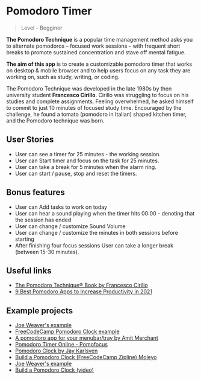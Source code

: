 # Pomodoro Timer

>Level - Begginer

**The Pomodoro Technique** is a popular time management method asks you to alternate pomodoros – focused work sessions – with frequent short breaks to promote sustained concentration and stave off mental fatigue.

**The aim of this app** is to create a customizable pomodoro timer that works on desktop & mobile browser and to help users focus on any task they are working on, such as study, writing, or coding. 

The Pomodoro Technique was developed in the late 1980s by then university student **Francesco Cirillo**. Cirillo was struggling to focus on his studies and complete assignments. Feeling overwhelmed, he asked himself to commit to just 10 minutes of focused study time. Encouraged by the challenge, he found a tomato (pomodoro in Italian) shaped kitchen timer, and the Pomodoro technique was born.

## User Stories
- User can see a timer for 25 minutes - the working session.
- User can Start timer and focus on the task for 25 minutes.
- User can take a break for 5 minutes when the alarm ring.
- User can start / pause, stop and reset the timers.

## Bonus features

- User can Add tasks to work on today
- User can hear a sound playing when the timer hits 00:00 - denoting that the session has ended
- User can change / customize Sound Volume
- User can change / customize the minutes in both sessions before starting
- After finishing four focus sessions User can take a longer break (between 15-30 minutes).

## Useful links
- [The Pomodoro Technique® Book by Francesco Cirillo](https://francescocirillo.com/products/the-pomodoro-technique)
- [9 Best Pomodoro Apps to Increase Productivity in 2021](https://geekbot.com/blog/best-pomodoro-apps/#pomotodo)

## Example projects

- [Joe Weaver's example](https://codepen.io/JoeCodesStuff/pen/bLbbxK)
- [FreeCodeCamp Pomodoro Clock example](https://codepen.io/freeCodeCamp/full/XpKrrW)
- [A pomodoro app for your menubar/tray by Amit Merchant](https://github.com/amitmerchant1990/pomolectron/blob/91e651612337fb11c46e5d2bd2bdc0feaad24289/README.md)
- [Pomodoro Timer Online - Pomofocus](https://pomofocus.io/)
- [Pomodoro Clock by Jay Karlsven](https://codepen.io/JayV30/pen/ZWEqLQ)
- [Build a Pomodoro Clock (FreeCodeCamp Zipline) Moleyo](https://codepen.io/Moleyo/pen/JdypaP)
- [Joe Weaver's example](https://codepen.io/JoeCodesStuff/pen/bLbbxK)
- [Build a Pomodoro Clock (video)](https://www.youtube.com/watch?v=5rz6XbrCqt0&ab_channel=FlorinPop)
